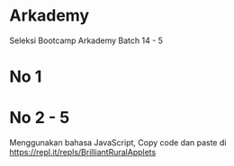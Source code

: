 # Arkademy
Seleksi Bootcamp Arkademy Batch 14 - 5

# No 1

# No 2 - 5
Menggunakan bahasa JavaScript,
Copy code dan paste di https://repl.it/repls/BrilliantRuralApplets

